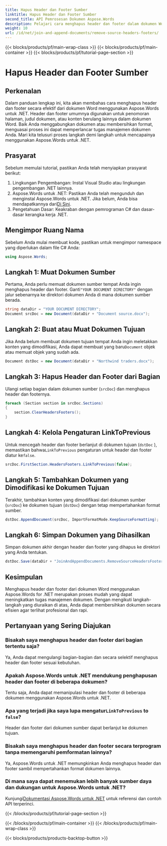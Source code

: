 ```yaml
---
title: Hapus Header dan Footer Sumber
linktitle: Hapus Header dan Footer Sumber
second_title: API Pemrosesan Dokumen Aspose.Words
description: Pelajari cara menghapus header dan footer dalam dokumen Word menggunakan Aspose.Words untuk .NET. Sederhanakan pengelolaan dokumen Anda dengan panduan langkah demi langkah kami.
weight: 10
url: /id/net/join-and-append-documents/remove-source-headers-footers/
---
```


{{< blocks/products/pf/main-wrap-class >}}
{{< blocks/products/pf/main-container >}}
{{< blocks/products/pf/tutorial-page-section >}}

# Hapus Header dan Footer Sumber

## Perkenalan

Dalam panduan lengkap ini, kita akan membahas cara menghapus header dan footer secara efektif dari dokumen Word menggunakan Aspose.Words untuk .NET. Header dan footer umumnya digunakan untuk penomoran halaman, judul dokumen, atau konten berulang lainnya dalam dokumen Word. Baik Anda menggabungkan dokumen atau membersihkan format, menguasai proses ini dapat memperlancar tugas manajemen dokumen Anda. Mari kita telusuri proses langkah demi langkah untuk mencapainya menggunakan Aspose.Words untuk .NET.

## Prasyarat

Sebelum memulai tutorial, pastikan Anda telah menyiapkan prasyarat berikut:

1. Lingkungan Pengembangan: Instal Visual Studio atau lingkungan pengembangan .NET lainnya.
2.  Aspose.Words untuk .NET: Pastikan Anda telah mengunduh dan menginstal Aspose.Words untuk .NET. Jika belum, Anda bisa mendapatkannya dari[Di Sini](https://releases.aspose.com/words/net/).
3. Pengetahuan Dasar: Keakraban dengan pemrograman C# dan dasar-dasar kerangka kerja .NET.

## Mengimpor Ruang Nama

Sebelum Anda mulai membuat kode, pastikan untuk mengimpor namespace yang diperlukan dalam file C# Anda:

```csharp
using Aspose.Words;
```

## Langkah 1: Muat Dokumen Sumber

 Pertama, Anda perlu memuat dokumen sumber tempat Anda ingin menghapus header dan footer. Ganti`"YOUR DOCUMENT DIRECTORY"` dengan jalur sebenarnya ke direktori dokumen Anda di mana dokumen sumber berada.

```csharp
string dataDir = "YOUR DOCUMENT DIRECTORY";
Document srcDoc = new Document(dataDir + "Document source.docx");
```

## Langkah 2: Buat atau Muat Dokumen Tujuan

 Jika Anda belum membuat dokumen tujuan tempat Anda ingin meletakkan konten yang dimodifikasi, Anda dapat membuat yang baru`Document` objek atau memuat objek yang sudah ada.

```csharp
Document dstDoc = new Document(dataDir + "Northwind traders.docx");
```

## Langkah 3: Hapus Header dan Footer dari Bagian

Ulangi setiap bagian dalam dokumen sumber (`srcDoc`) dan menghapus header dan footernya.

```csharp
foreach (Section section in srcDoc.Sections)
{
    section.ClearHeadersFooters();
}
```

## Langkah 4: Kelola Pengaturan LinkToPrevious

Untuk mencegah header dan footer berlanjut di dokumen tujuan (`dstDoc` ), memastikan bahwa`LinkToPrevious` pengaturan untuk header dan footer diatur ke`false`.

```csharp
srcDoc.FirstSection.HeadersFooters.LinkToPrevious(false);
```

## Langkah 5: Tambahkan Dokumen yang Dimodifikasi ke Dokumen Tujuan

Terakhir, tambahkan konten yang dimodifikasi dari dokumen sumber (`srcDoc`) ke dokumen tujuan (`dstDoc`) dengan tetap mempertahankan format sumber.

```csharp
dstDoc.AppendDocument(srcDoc, ImportFormatMode.KeepSourceFormatting);
```

## Langkah 6: Simpan Dokumen yang Dihasilkan

Simpan dokumen akhir dengan header dan footer yang dihapus ke direktori yang Anda tentukan.

```csharp
dstDoc.Save(dataDir + "JoinAndAppendDocuments.RemoveSourceHeadersFooters.docx");
```

## Kesimpulan

Menghapus header dan footer dari dokumen Word menggunakan Aspose.Words for .NET merupakan proses mudah yang dapat meningkatkan tugas manajemen dokumen. Dengan mengikuti langkah-langkah yang diuraikan di atas, Anda dapat membersihkan dokumen secara efisien agar terlihat profesional dan rapi.

## Pertanyaan yang Sering Diajukan

### Bisakah saya menghapus header dan footer dari bagian tertentu saja?
Ya, Anda dapat mengulangi bagian-bagian dan secara selektif menghapus header dan footer sesuai kebutuhan.

### Apakah Aspose.Words untuk .NET mendukung penghapusan header dan footer di beberapa dokumen?
Tentu saja, Anda dapat memanipulasi header dan footer di beberapa dokumen menggunakan Aspose.Words untuk .NET.

###  Apa yang terjadi jika saya lupa mengatur`LinkToPrevious` to `false`?
Header dan footer dari dokumen sumber dapat berlanjut ke dokumen tujuan.

### Bisakah saya menghapus header dan footer secara terprogram tanpa memengaruhi pemformatan lainnya?
Ya, Aspose.Words untuk .NET memungkinkan Anda menghapus header dan footer sambil mempertahankan format dokumen lainnya.

### Di mana saya dapat menemukan lebih banyak sumber daya dan dukungan untuk Aspose.Words untuk .NET?
 Kunjungi[Dokumentasi Aspose.Words untuk .NET](https://reference.aspose.com/words/net/) untuk referensi dan contoh API terperinci.

{{< /blocks/products/pf/tutorial-page-section >}}

{{< /blocks/products/pf/main-container >}}
{{< /blocks/products/pf/main-wrap-class >}}

{{< blocks/products/products-backtop-button >}}

